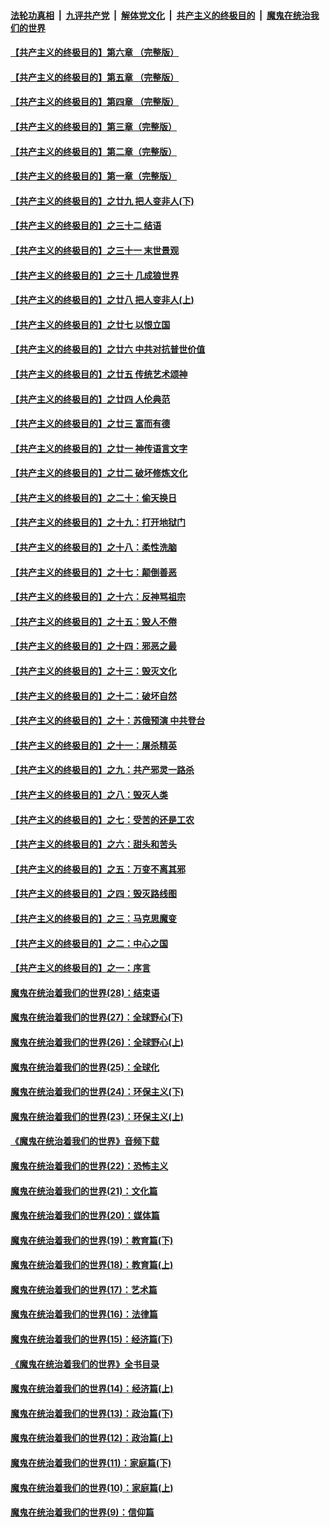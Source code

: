 ####  [法轮功真相](../../../../basic/blob/master/README.md?t=05021601) &nbsp;|&nbsp; [九评共产党](../../../../9ping.md/blob/master/README.md?t=05021601) &nbsp;|&nbsp; [解体党文化](../../../../jtdwh.md/blob/master/README.md?t=05021601)  &nbsp;|&nbsp; [共产主义的终极目的](../../../../gczydzjmd.md/blob/master/README.md?t=05021601) &nbsp;|&nbsp; [魔鬼在统治我们的世界](../../../../mgztzwmdsj.md/blob/master/README.md?t=05021601) 

#### [【共产主义的终极目的】第六章 （完整版）](../pages/nsc422/n11428913.md?t=05021601) 

#### [【共产主义的终极目的】第五章 （完整版）](../pages/nsc422/n11428912.md?t=05021601) 

#### [【共产主义的终极目的】第四章 （完整版）](../pages/nsc422/n11428907.md?t=05021601) 

#### [【共产主义的终极目的】第三章（完整版）](../pages/nsc422/n11428848.md?t=05021601) 

#### [【共产主义的终极目的】第二章（完整版）](../pages/nsc422/n11428831.md?t=05021601) 

#### [【共产主义的终极目的】第一章（完整版）](../pages/nsc422/n11417651.md?t=05021601) 

#### [【共产主义的终极目的】之廿九 把人变非人(下)](../pages/nsc422/n11344140.md?t=05021601) 

#### [【共产主义的终极目的】之三十二 结语](../pages/nsc422/n11360535.md?t=05021601) 

#### [【共产主义的终极目的】之三十一 末世景观](../pages/nsc422/n11351129.md?t=05021601) 

#### [【共产主义的终极目的】之三十 几成狼世界](../pages/nsc422/n11348280.md?t=05021601) 

#### [【共产主义的终极目的】之廿八 把人变非人(上)](../pages/nsc422/n11340492.md?t=05021601) 

#### [【共产主义的终极目的】之廿七 以恨立国](../pages/nsc422/n11336944.md?t=05021601) 

#### [【共产主义的终极目的】之廿六 中共对抗普世价值](../pages/nsc422/n11324785.md?t=05021601) 

#### [【共产主义的终极目的】之廿五 传统艺术颂神](../pages/nsc422/n11296396.md?t=05021601) 

#### [【共产主义的终极目的】之廿四 人伦典范](../pages/nsc422/n11296397.md?t=05021601) 

#### [【共产主义的终极目的】之廿三 富而有德](../pages/nsc422/n11283598.md?t=05021601) 

#### [【共产主义的终极目的】之廿一 神传语言文字](../pages/nsc422/n11263265.md?t=05021601) 

#### [【共产主义的终极目的】之廿二 破坏修炼文化](../pages/nsc422/n11245728.md?t=05021601) 

#### [【共产主义的终极目的】之二十：偷天换日](../pages/nsc422/n11238846.md?t=05021601) 

#### [【共产主义的终极目的】之十九：打开地狱门](../pages/nsc422/n11206376.md?t=05021601) 

#### [【共产主义的终极目的】之十八：柔性洗脑](../pages/nsc422/n11199994.md?t=05021601) 

#### [【共产主义的终极目的】之十七：颠倒善恶](../pages/nsc422/n11179782.md?t=05021601) 

#### [【共产主义的终极目的】之十六：反神骂祖宗](../pages/nsc422/n11166798.md?t=05021601) 

#### [【共产主义的终极目的】之十五：毁人不倦](../pages/nsc422/n11166792.md?t=05021601) 

#### [【共产主义的终极目的】之十四：邪恶之最](../pages/nsc422/n11150249.md?t=05021601) 

#### [【共产主义的终极目的】之十三：毁灭文化](../pages/nsc422/n11135227.md?t=05021601) 

#### [【共产主义的终极目的】之十二：破坏自然](../pages/nsc422/n11135214.md?t=05021601) 

#### [【共产主义的终极目的】之十：苏俄预演 中共登台](../pages/nsc422/n11118424.md?t=05021601) 

#### [【共产主义的终极目的】之十一：屠杀精英](../pages/nsc422/n11118442.md?t=05021601) 

#### [【共产主义的终极目的】之九：共产邪灵一路杀](../pages/nsc422/n11114139.md?t=05021601) 

#### [【共产主义的终极目的】之八：毁灭人类](../pages/nsc422/n11108503.md?t=05021601) 

#### [【共产主义的终极目的】之七：受苦的还是工农](../pages/nsc422/n11101809.md?t=05021601) 

#### [【共产主义的终极目的】之六：甜头和苦头](../pages/nsc422/n11096971.md?t=05021601) 

#### [【共产主义的终极目的】之五：万变不离其邪](../pages/nsc422/n11091285.md?t=05021601) 

#### [【共产主义的终极目的】之四：毁灭路线图](../pages/nsc422/n11086284.md?t=05021601) 

#### [【共产主义的终极目的】之三：马克思魔变](../pages/nsc422/n11061941.md?t=05021601) 

#### [【共产主义的终极目的】之二：中心之国](../pages/nsc422/n11047728.md?t=05021601) 

#### [【共产主义的终极目的】之一：序言](../pages/nsc422/n11086077.md?t=05021601) 

#### [魔鬼在统治着我们的世界(28)：结束语](../pages/nsc422/n10936246.md?t=05021601) 

#### [魔鬼在统治着我们的世界(27)：全球野心(下)](../pages/nsc422/n10928319.md?t=05021601) 

#### [魔鬼在统治着我们的世界(26)：全球野心(上)](../pages/nsc422/n10900318.md?t=05021601) 

#### [魔鬼在统治着我们的世界(25)：全球化](../pages/nsc422/n10788205.md?t=05021601) 

#### [魔鬼在统治着我们的世界(24)：环保主义(下)](../pages/nsc422/n10695307.md?t=05021601) 

#### [魔鬼在统治着我们的世界(23)：环保主义(上)](../pages/nsc422/n10688613.md?t=05021601) 

#### [《魔鬼在统治着我们的世界》音频下载](../pages/nsc422/n10635553.md?t=05021601) 

#### [魔鬼在统治着我们的世界(22)：恐怖主义](../pages/nsc422/n10614727.md?t=05021601) 

#### [魔鬼在统治着我们的世界(21)：文化篇](../pages/nsc422/n10597706.md?t=05021601) 

#### [魔鬼在统治着我们的世界(20)：媒体篇](../pages/nsc422/n10586579.md?t=05021601) 

#### [魔鬼在统治着我们的世界(19)：教育篇(下)](../pages/nsc422/n10564808.md?t=05021601) 

#### [魔鬼在统治着我们的世界(18)：教育篇(上)](../pages/nsc422/n10526970.md?t=05021601) 

#### [魔鬼在统治着我们的世界(17)：艺术篇](../pages/nsc422/n10499093.md?t=05021601) 

#### [魔鬼在统治着我们的世界(16)：法律篇](../pages/nsc422/n10485969.md?t=05021601) 

#### [魔鬼在统治着我们的世界(15)：经济篇(下)](../pages/nsc422/n10469975.md?t=05021601) 

#### [《魔鬼在统治着我们的世界》全书目录](../pages/nsc422/n10464261.md?t=05021601) 

#### [魔鬼在统治着我们的世界(14)：经济篇(上)](../pages/nsc422/n10457370.md?t=05021601) 

#### [魔鬼在统治着我们的世界(13)：政治篇(下)](../pages/nsc422/n10448270.md?t=05021601) 

#### [魔鬼在统治着我们的世界(12)：政治篇(上)](../pages/nsc422/n10444576.md?t=05021601) 

#### [魔鬼在统治着我们的世界(11)：家庭篇(下)](../pages/nsc422/n10440961.md?t=05021601) 

#### [魔鬼在统治着我们的世界(10)：家庭篇(上)](../pages/nsc422/n10435448.md?t=05021601) 

#### [魔鬼在统治着我们的世界(9)：信仰篇](../pages/nsc422/n10432159.md?t=05021601) 

